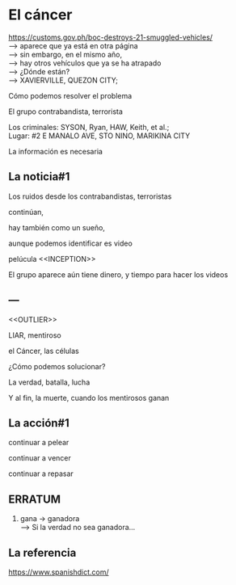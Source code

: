 # El cáncer

https://customs.gov.ph/boc-destroys-21-smuggled-vehicles/<br/>
—> aparece que ya está en otra página<br/>
—> sin embargo, en el mismo año, <br/>
—> hay otros vehículos que ya se ha atrapado<br/>
—> ¿Dónde están?<br/>
—> XAVIERVILLE, QUEZON CITY;


Cómo podemos resolver el problema 

El grupo contrabandista, terrorista

Los criminales: SYSON, Ryan, HAW, Keith, et al.;  
Lugar: #2 E MANALO AVE, STO NINO, MARIKINA CITY

La información es necesaria

## La noticia#1

Los ruidos desde los contrabandistas, terroristas

continúan, 

hay también como un sueño, 

aunque podemos identificar es video

pelúcula \<<INCEPTION\>>

El grupo aparece aún tiene dinero, y tiempo para hacer los videos

## — 

\<<OUTLIER\>>

LIAR, mentiroso

el Cáncer, las células

¿Cómo podemos solucionar?

La verdad, batalla, lucha

Y al fin, la muerte, cuando los mentirosos ganan
  
## La acción#1

continuar a pelear

continuar a vencer

continuar a repasar

## ERRATUM
  
1) gana -> ganadora<br/>
  --> Si la verdad no sea ganadora...
  
## La referencia

https://www.spanishdict.com/

